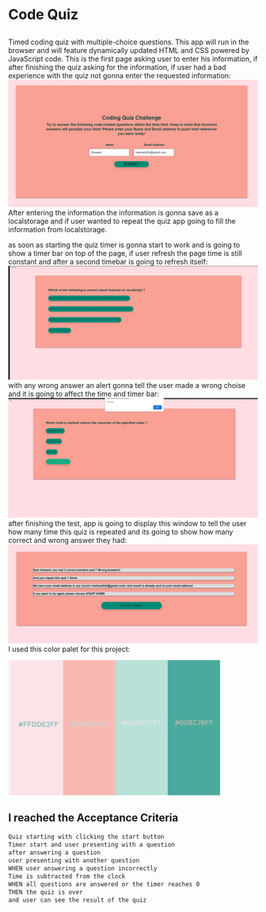 # Code Quiz

##
Timed coding quiz with multiple-choice questions. This app will run in the browser and will feature dynamically updated HTML and CSS powered by JavaScript code. 
This is the first page asking user to enter his information, if after finishing the quiz asking for the information, if user had a bad experience with the quiz not gonna enter the requested information:
![index](./assets/img/1.jpg)
After entering the information the information is gonna save as a localstorage and if user wanted to repeat the quiz app going to fill the information from localstorage.

as soon as starting the quiz timer is gonna start to work and is going to show a timer bar on top of the page, if user refresh the page time is still constant and after a second timebar is going to refresh itself:
![firstpage](./Assets/img/2.jpg)
with any wrong answer an alert gonna tell the user made a wrong choise and it is going to affect the time and timer bar:
![firstpage](./Assets/img/3.jpg)
after finishing the test, app is going to display this window to tell the user how many time this quiz is repeated and its going to show how many correct and wrong answer they had: 
![firstpage](./Assets/img/4.jpg)
I used this color palet for this project:

![firstpage](./Assets/img/5.jpg)


## I reached the Acceptance Criteria

```
Quiz starting with clicking the start button
Timer start and user presenting with a question
after answering a question
user presenting with another question
WHEN user answering a question incorrectly
Time is subtracted from the clock
WHEN all questions are answered or the timer reaches 0
THEN the quiz is over
and user can see the result of the quiz
```
